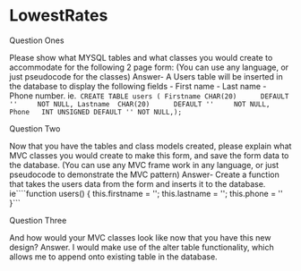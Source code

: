 # LowestRates
Question Ones

Please show what MYSQL tables and what classes you would create to accommodate for the
following 2 page form: (You can use any language, or just pseudocode for the classes)
Answer- A Users table will be inserted in the database to display the following fields - First name - Last name - Phone number. 
ie.``` CREATE TABLE users (
Firstname CHAR(20)      DEFAULT ''     NOT NULL,
Lastname  CHAR(20)      DEFAULT ''     NOT NULL,
Phone   INT UNSIGNED DEFAULT '' NOT NULL,);```

Question Two

Now that you have the tables and class models created, please explain what MVC classes you
would create to make this form, and save the form data to the database. (You can use any MVC
frame work in any language, or just pseudocode to demonstrate the MVC pattern)
Answer- Create a function that takes the users data from the form and inserts it to the database.
ie````function users() {
    this.firstname = '';
    this.lastname = '';
    this.phone = ''
}```

Question Three

And how would your MVC classes look like now that you have this new design?
Answer. I would make use of the alter table functionality, which allows me to append onto existing table in the database.
